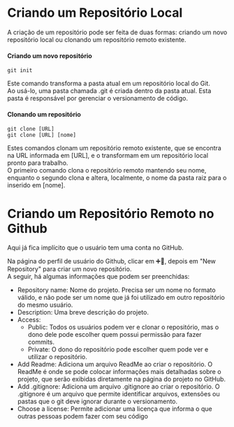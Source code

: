 # Criando um Repositório Local

A criação de um repositório pode ser feita de duas formas: criando um novo repositório local ou clonando um repositório remoto existente.

#### Criando um novo repositório 
```
git init
```

Este comando transforma a pasta atual em um repositório local do Git.  
Ao usá-lo, uma pasta chamada .git é criada dentro da pasta atual. Esta pasta é responsável por gerenciar o versionamento de código.

#### Clonando um repositório
```
git clone [URL]  
git clone [URL] [nome]
```

Estes comandos clonam um repositório remoto existente, que se encontra na URL informada em [URL], e o transformam em um repositório local pronto para trabalho.  
O primeiro comando clona o repositório remoto mantendo seu nome, enquanto o segundo clona e altera, localmente, o nome da pasta raiz para o inserido em [nome].

# Criando um Repositório Remoto no Github

Aqui já fica implícito que o usuário tem uma conta no GitHub.

Na página do perfil de usuário do Github, clicar em ➕🔽, depois em "New Repository" para criar um novo repositório.  
A seguir, há algumas informações que podem ser preenchidas:

- Repository name: Nome do projeto. Precisa ser um nome no formato válido, e não pode ser um nome que já foi utilizado em outro repositório do mesmo usuário.
- Description: Uma breve descrição do projeto.
- Access: 
  - Public: Todos os usuários podem ver e clonar o repositório, mas o dono dele pode escolher quem possui permissão para fazer commits.
  - Private: O dono do repositório pode escolher quem pode ver e utilizar o repositório.
- Add Readme: Adiciona um arquivo ReadMe ao criar o repositório. O ReadMe é onde se pode colocar informações mais detalhadas sobre o projeto, que serão exibidas diretamente na página do projeto no GitHub.
- Add .gitignore: Adiciona um arquivo .gitignore ao criar o repositório. O .gitignore é um arquivo que permite identificar arquivos, extensões ou pastas que o git deve ignorar durante o versionamento.
- Choose a license: Permite adicionar uma licença que informa o que outras pessoas podem fazer com seu código